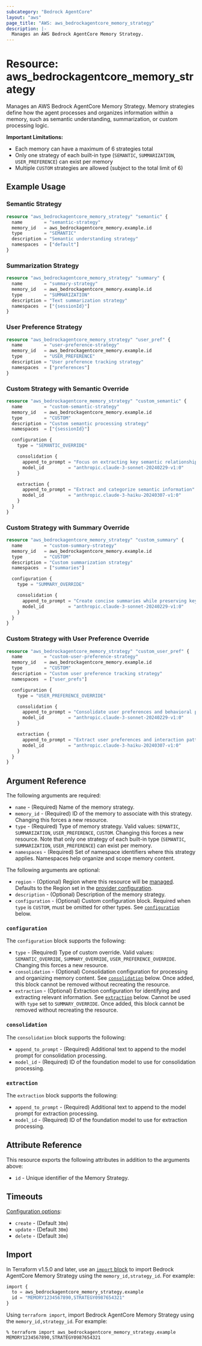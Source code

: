 ```yaml
---
subcategory: "Bedrock AgentCore"
layout: "aws"
page_title: "AWS: aws_bedrockagentcore_memory_strategy"
description: |-
  Manages an AWS Bedrock AgentCore Memory Strategy.
---
```


# Resource: aws_bedrockagentcore_memory_strategy

Manages an AWS Bedrock AgentCore Memory Strategy. Memory strategies define how the agent processes and organizes information within a memory, such as semantic understanding, summarization, or custom processing logic.

**Important Limitations:**

- Each memory can have a maximum of 6 strategies total
- Only one strategy of each built-in type (`SEMANTIC`, `SUMMARIZATION`, `USER_PREFERENCE`) can exist per memory
- Multiple `CUSTOM` strategies are allowed (subject to the total limit of 6)

## Example Usage

### Semantic Strategy

```terraform
resource "aws_bedrockagentcore_memory_strategy" "semantic" {
  name        = "semantic-strategy"
  memory_id   = aws_bedrockagentcore_memory.example.id
  type        = "SEMANTIC"
  description = "Semantic understanding strategy"
  namespaces  = ["default"]
}
```

### Summarization Strategy

```terraform
resource "aws_bedrockagentcore_memory_strategy" "summary" {
  name        = "summary-strategy"
  memory_id   = aws_bedrockagentcore_memory.example.id
  type        = "SUMMARIZATION"
  description = "Text summarization strategy"
  namespaces  = ["{sessionId}"]
}
```

### User Preference Strategy

```terraform
resource "aws_bedrockagentcore_memory_strategy" "user_pref" {
  name        = "user-preference-strategy"
  memory_id   = aws_bedrockagentcore_memory.example.id
  type        = "USER_PREFERENCE"
  description = "User preference tracking strategy"
  namespaces  = ["preferences"]
}
```

### Custom Strategy with Semantic Override

```terraform
resource "aws_bedrockagentcore_memory_strategy" "custom_semantic" {
  name        = "custom-semantic-strategy"
  memory_id   = aws_bedrockagentcore_memory.example.id
  type        = "CUSTOM"
  description = "Custom semantic processing strategy"
  namespaces  = ["{sessionId}"]

  configuration {
    type = "SEMANTIC_OVERRIDE"

    consolidation {
      append_to_prompt = "Focus on extracting key semantic relationships and concepts"
      model_id         = "anthropic.claude-3-sonnet-20240229-v1:0"
    }

    extraction {
      append_to_prompt = "Extract and categorize semantic information"
      model_id         = "anthropic.claude-3-haiku-20240307-v1:0"
    }
  }
}
```

### Custom Strategy with Summary Override

```terraform
resource "aws_bedrockagentcore_memory_strategy" "custom_summary" {
  name        = "custom-summary-strategy"
  memory_id   = aws_bedrockagentcore_memory.example.id
  type        = "CUSTOM"
  description = "Custom summarization strategy"
  namespaces  = ["summaries"]

  configuration {
    type = "SUMMARY_OVERRIDE"

    consolidation {
      append_to_prompt = "Create concise summaries while preserving key details"
      model_id         = "anthropic.claude-3-sonnet-20240229-v1:0"
    }
  }
}
```

### Custom Strategy with User Preference Override

```terraform
resource "aws_bedrockagentcore_memory_strategy" "custom_user_pref" {
  name        = "custom-user-preference-strategy"
  memory_id   = aws_bedrockagentcore_memory.example.id
  type        = "CUSTOM"
  description = "Custom user preference tracking strategy"
  namespaces  = ["user_prefs"]

  configuration {
    type = "USER_PREFERENCE_OVERRIDE"

    consolidation {
      append_to_prompt = "Consolidate user preferences and behavioral patterns"
      model_id         = "anthropic.claude-3-sonnet-20240229-v1:0"
    }

    extraction {
      append_to_prompt = "Extract user preferences and interaction patterns"
      model_id         = "anthropic.claude-3-haiku-20240307-v1:0"
    }
  }
}
```

## Argument Reference

The following arguments are required:

* `name` - (Required) Name of the memory strategy.
* `memory_id` - (Required) ID of the memory to associate with this strategy. Changing this forces a new resource.
* `type` - (Required) Type of memory strategy. Valid values: `SEMANTIC`, `SUMMARIZATION`, `USER_PREFERENCE`, `CUSTOM`. Changing this forces a new resource. Note that only one strategy of each built-in type (`SEMANTIC`, `SUMMARIZATION`, `USER_PREFERENCE`) can exist per memory.
* `namespaces` - (Required) Set of namespace identifiers where this strategy applies. Namespaces help organize and scope memory content.

The following arguments are optional:

* `region` - (Optional) Region where this resource will be [managed](https://docs.aws.amazon.com/general/latest/gr/rande.html#regional-endpoints). Defaults to the Region set in the [provider configuration](https://registry.terraform.io/providers/hashicorp/aws/latest/docs#aws-configuration-reference).
* `description` - (Optional) Description of the memory strategy.
* `configuration` - (Optional) Custom configuration block. Required when `type` is `CUSTOM`, must be omitted for other types. See [`configuration`](#configuration) below.

### `configuration`

The `configuration` block supports the following:

* `type` - (Required) Type of custom override. Valid values: `SEMANTIC_OVERRIDE`, `SUMMARY_OVERRIDE`, `USER_PREFERENCE_OVERRIDE`. Changing this forces a new resource.
* `consolidation` - (Optional) Consolidation configuration for processing and organizing memory content. See [`consolidation`](#consolidation) below. Once added, this block cannot be removed without recreating the resource.
* `extraction` - (Optional) Extraction configuration for identifying and extracting relevant information. See [`extraction`](#extraction) below. Cannot be used with `type` set to `SUMMARY_OVERRIDE`. Once added, this block cannot be removed without recreating the resource.

### `consolidation`

The `consolidation` block supports the following:

* `append_to_prompt` - (Required) Additional text to append to the model prompt for consolidation processing.
* `model_id` - (Required) ID of the foundation model to use for consolidation processing.

### `extraction`

The `extraction` block supports the following:

* `append_to_prompt` - (Required) Additional text to append to the model prompt for extraction processing.
* `model_id` - (Required) ID of the foundation model to use for extraction processing.

## Attribute Reference

This resource exports the following attributes in addition to the arguments above:

* `id` - Unique identifier of the Memory Strategy.

## Timeouts

[Configuration options](https://developer.hashicorp.com/terraform/language/resources/syntax#operation-timeouts):

* `create` - (Default `30m`)
* `update` - (Default `30m`)
* `delete` - (Default `30m`)

## Import

In Terraform v1.5.0 and later, use an [`import` block](https://developer.hashicorp.com/terraform/language/import) to import Bedrock AgentCore Memory Strategy using the `memory_id,strategy_id`. For example:

```terraform
import {
  to = aws_bedrockagentcore_memory_strategy.example
  id = "MEMORY1234567890,STRATEGY0987654321"
}
```

Using `terraform import`, import Bedrock AgentCore Memory Strategy using the `memory_id,strategy_id`. For example:

```console
% terraform import aws_bedrockagentcore_memory_strategy.example MEMORY1234567890,STRATEGY0987654321
```
